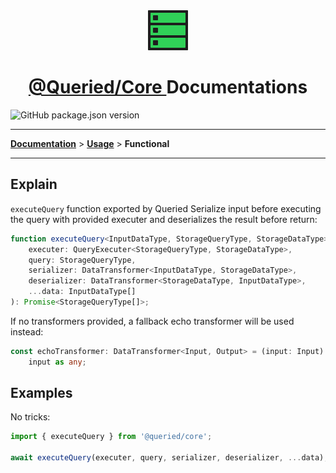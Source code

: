 <div align="center">
    <img alt="Queried Logo" width="64" src="https://raw.githubusercontent.com/queried-js/brand/master/dark/main-fill.svg">
    <h1>
		<a href="https://github.com/queried-js/core">
        	@Queried/Core
    	</a>
		<span>Documentations</span>
	</h1>
</div>

<img alt="GitHub package.json version" src="https://img.shields.io/github/package-json/v/queried-js/core">

---

[**Documentation**](../) > [**Usage**](README.md) > **Functional**

---

## Explain

`executeQuery` function exported by Queried Serialize input before executing the query with provided executer and deserializes the result before return:

```ts
function executeQuery<InputDataType, StorageQueryType, StorageDataType>(
	executer: QueryExecuter<StorageQueryType, StorageDataType>,
	query: StorageQueryType,
	serializer: DataTransformer<InputDataType, StorageDataType>,
	deserializer: DataTransformer<StorageDataType, InputDataType>,
	...data: InputDataType[]
): Promise<StorageQueryType[]>;
```

If no transformers provided, a fallback echo transformer will be used instead:

```ts
const echoTransformer: DataTransformer<Input, Output> = (input: Input) =>
	input as any;
```

## Examples

No tricks:

```ts
import { executeQuery } from '@queried/core';

await executeQuery(executer, query, serializer, deserializer, ...data);
```
